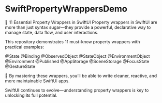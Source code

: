 # SwiftPropertyWrappersDemo
🚀 11 Essential Property Wrappers in SwiftUI
Property wrappers in SwiftUI are more than just syntax sugar—they provide a powerful, declarative way to manage state, data flow, and user interactions.

This repository demonstrates 11 must-know property wrappers with practical examples:

@State
@Binding
@ObservedObject
@StateObject
@EnvironmentObject
@Environment
@Published
@AppStorage
@SceneStorage
@FocusState
@GestureState

📱 By mastering these wrappers, you’ll be able to write cleaner, reactive, and more maintainable SwiftUI apps.

SwiftUI continues to evolve—understanding property wrappers is key to unlocking its full potential.
